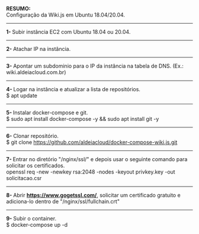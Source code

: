 <b>RESUMO:</b><br>Configuração da Wiki.js em Ubuntu 18.04/20.04.

------------------------------------------------------------------------------

<b>1- </b>Subir instância EC2 com Ubuntu 18.04 ou 20.04.

------------------------------------------------------------------------------

<b>2- </b>Atachar IP na instância.

------------------------------------------------------------------------------

<b>3- </b>Apontar um subdominio para o IP da instância na tabela de DNS. (Ex.: wiki.aldeiacloud.com.br)

------------------------------------------------------------------------------

<b>4- </b>Logar na instância e atualizar a lista de repositórios. <br>$ apt update

------------------------------------------------------------------------------

<b>5- </b>Instalar docker-compose e git. <br>$ sudo apt install docker-compose -y && sudo apt install git -y

------------------------------------------------------------------------------

<b>6- </b> Clonar repositório. <br>$ git clone https://github.com/aldeiacloud/docker-compose-wiki.js.git

------------------------------------------------------------------------------

<b>7- </b> Entrar no diretório "/nginx/ssl/" e depois usar o seguinte comando para solicitar os certificados.<br>
openssl req -new -newkey rsa:2048 -nodes -keyout privkey.key -out solicitacao.csr

------------------------------------------------------------------------------

<b>8- </b> Abrir <b>https://www.gogetssl.com/</b>, solicitar um certificado gratuito e adiciona-lo dentro de "/nginx/ssl/fullchain.crt"

------------------------------------------------------------------------------

<b>9- </b> Subir o container.<br>$ docker-compose up -d
